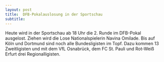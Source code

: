 ```yaml
---
layout: post
title:  DFB-Pokalauslosung in der Sportschau
subtitle:  
---
```


Heute wird in der Sportschau ab 18 Uhr die 2. Runde im DFB-Pokal ausgelost. Ziehen wird die Lose Nationalspielerin Navina Omilade. Bis auf Köln und Dortmund sind noch alle Bundesligisten im Topf. Dazu kommen 13 Zweitligisten und mit dem VfL Osnabrück, dem FC St. Pauli und Rot-Weiß Erfurt drei Regionalligisten.


